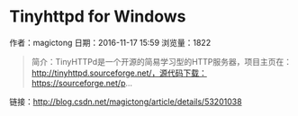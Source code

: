# Tinyhttpd for Windows
作者：magictong
日期：2016-11-17 15:59
浏览量：1822
> 简介：TinyHTTPd是一个开源的简易学习型的HTTP服务器，项目主页在：http://tinyhttpd.sourceforge.net/，源代码下载：https://sourceforge.net/p...

 链接：http://blog.csdn.net/magictong/article/details/53201038
